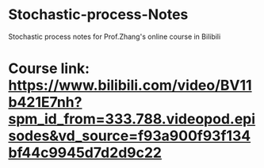 # Stochastic-process-Notes
Stochastic process notes for Prof.Zhang's online course in Bilibili

# Course link: https://www.bilibili.com/video/BV11b421E7nh?spm_id_from=333.788.videopod.episodes&vd_source=f93a900f93f134bf44c9945d7d2d9c22

